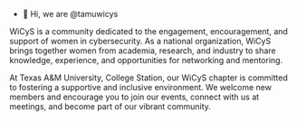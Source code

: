 - 👋 Hi, we are @tamuwicys

WiCyS is a community dedicated to the engagement, encouragement, and support of women in cybersecurity. As a national organization, WiCyS brings together women from academia, research, and industry to share knowledge, experience, and opportunities for networking and mentoring.

At Texas A&M University, College Station, our WiCyS chapter is committed to fostering a supportive and inclusive environment. We welcome new members and encourage you to join our events, connect with us at meetings, and become part of our vibrant community.


<!---
tamuwicys/tamuwicys is a ✨ special ✨ repository because its `README.md` (this file) appears on your GitHub profile.
You can click the Preview link to take a look at your changes.
--->
